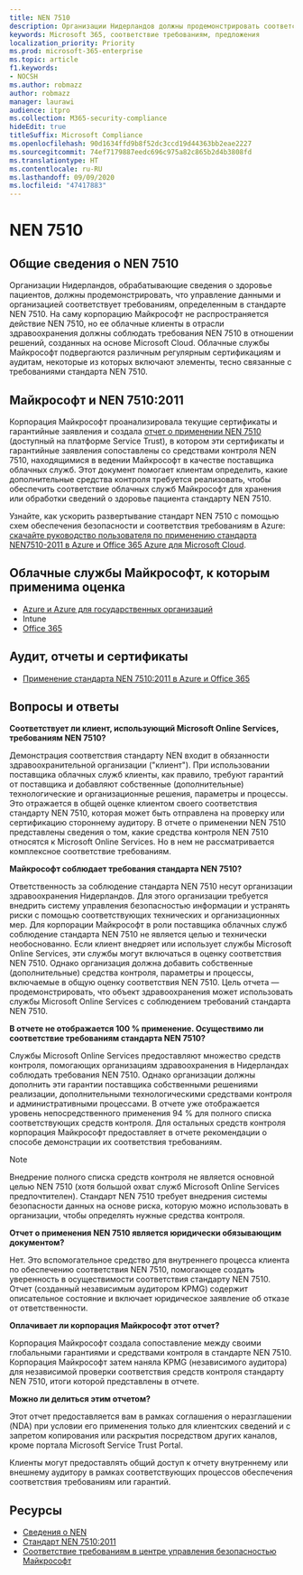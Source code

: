 ```yaml
---
title: NEN 7510
description: Организации Нидерландов должны продемонстрировать соответствие управления данными о здоровье пациентов стандарту NEN 7510.
keywords: Microsoft 365, соответствие требованиям, предложения
localization_priority: Priority
ms.prod: microsoft-365-enterprise
ms.topic: article
f1.keywords:
- NOCSH
ms.author: robmazz
author: robmazz
manager: laurawi
audience: itpro
ms.collection: M365-security-compliance
hideEdit: true
titleSuffix: Microsoft Compliance
ms.openlocfilehash: 90d1634ffd9b8f52dc3ccd19d44363bb2eae2227
ms.sourcegitcommit: 74ef7179887eedc696c975a82c865b2d4b3808fd
ms.translationtype: HT
ms.contentlocale: ru-RU
ms.lasthandoff: 09/09/2020
ms.locfileid: "47417883"
---
```

# <a name="nen-7510"></a>NEN 7510

## <a name="nen-7510-overview"></a>Общие сведения о NEN 7510

Организации Нидерландов, обрабатывающие сведения о здоровье пациентов, должны продемонстрировать, что управление данными и организацией соответствует требованиям, определенным в стандарте NEN 7510. На саму корпорацию Майкрософт не распространяется действие NEN 7510, но ее облачные клиенты в отрасли здравоохранения должны соблюдать требования NEN 7510 в отношении решений, созданных на основе Microsoft Cloud. Облачные службы Майкрософт подвергаются различным регулярным сертификациям и аудитам, некоторые из которых включают элементы, тесно связанные с требованиями стандарта NEN 7510.

## <a name="microsoft-and-nen-75102011"></a>Майкрософт и NEN 7510:2011

Корпорация Майкрософт проанализировала текущие сертификаты и гарантийные заявления и создала [отчет о применении NEN 7510](https://servicetrust.microsoft.com/ViewPage/TrustDocumentsV3?command=Download&downloadType=Document&downloadId=3285c45c-921c-49ad-b881-be43e0b70490&tab=7f51cb60-3d6c-11e9-b2af-7bb9f5d2d913&docTab=7f51cb60-3d6c-11e9-b2af-7bb9f5d2d913_Compliance_Guides) (доступный на платформе Service Trust), в котором эти сертификаты и гарантийные заявления сопоставлены со средствами контроля NEN 7510, находящимися в ведении Майкрософт в качестве поставщика облачных служб. Этот документ помогает клиентам определить, какие дополнительные средства контроля требуется реализовать, чтобы обеспечить соответствие облачных служб Майкрософт для хранения или обработки сведений о здоровье пациента стандарту NEN 7510.

Узнайте, как ускорить развертывание стандарт NEN 7510 с помощью схем обеспечения безопасности и соответствия требованиям в Azure: [скачайте руководство пользователя по применению стандарта NEN7510-2011 в Azure и Office 365 Azure для Microsoft Cloud](https://aka.ms/Azure-NEN7510-2011).

## <a name="microsoft-in-scope-cloud-services"></a>Облачные службы Майкрософт, к которым применима оценка

- [Azure и Azure для государственных организаций](https://aka.ms/AzureCompliance)
- Intune
- [Office 365](https://go.microsoft.com/fwlink/p/?LinkID=2077751)

## <a name="audits-reports-and-certificates"></a>Аудит, отчеты и сертификаты

- [Применение стандарта NEN 7510:2011 в Azure и Office 365](https://servicetrust.microsoft.com/ViewPage/MSComplianceGuideV3?command=Download&downloadType=Document&downloadId=15d5a5fa-fbb6-4ea6-8126-2a2c684ae789&tab=7027ead0-3d6b-11e9-b9e1-290b1eb4cdeb&docTab=7027ead0-3d6b-11e9-b9e1-290b1eb4cdeb_GRC_Assessment_Reports)

## <a name="frequently-asked-questions"></a>Вопросы и ответы

**Соответствует ли клиент, использующий Microsoft Online Services, требованиям NEN 7510?**

Демонстрация соответствия стандарту NEN входит в обязанности здравоохранительной организации ("клиент"). При использовании поставщика облачных служб клиенты, как правило, требуют гарантий от поставщика и добавляют собственные (дополнительные) технологические и организационные решения, параметры и процессы. Это отражается в общей оценке клиентом своего соответствия стандарту NEN 7510, которая может быть отправлена на проверку или сертификацию стороннему аудитору. В отчете о применении NEN 7510 представлены сведения о том, какие средства контроля NEN 7510 относятся к Microsoft Online Services. Но в нем не рассматривается комплексное соответствие требованиям.

**Майкрософт соблюдает требования стандарта NEN 7510?**

Ответственность за соблюдение стандарта NEN 7510 несут организации здравоохранения Нидерландов. Для этого организации требуется внедрить систему управления безопасностью информации и устранять риски с помощью соответствующих технических и организационных мер. Для корпорации Майкрософт в роли поставщика облачных служб соблюдение стандарта NEN 7510 не является целью и технически необоснованно. Если клиент внедряет или использует службы Microsoft Online Services, эти службы могут включаться в оценку соответствия NEN 7510. Однако организация должна добавить собственные (дополнительные) средства контроля, параметры и процессы, включаемые в общую оценку соответствия NEN 7510. Цель отчета — продемонстрировать, что объект здравоохранения может использовать службы Microsoft Online Services с соблюдением требований стандарта NEN 7510.

**В отчете не отображается 100 % применение. Осуществимо ли соответствие требованиям стандарта NEN 7510?**

Службы Microsoft Online Services предоставляют множество средств контроля, помогающих организациям здравоохранения в Нидерландах соблюдать требования NEN 7510. Однако организации должны дополнить эти гарантии поставщика собственными решениями реализации, дополнительными технологическими средствами контроля и административными процессами. В отчете уже отображается уровень непосредственного применения 94 % для полного списка соответствующих средств контроля. Для остальных средств контроля корпорация Майкрософт предоставляет в отчете рекомендации о способе демонстрации их соответствия требованиям.

> [!NOTE]
> Внедрение полного списка средств контроля не является основной целью NEN 7510 (хотя большой охват служб Microsoft Online Services предпочтителен). Стандарт NEN 7510 требует внедрения системы безопасности данных на основе риска, которую можно использовать в организации, чтобы определять нужные средства контроля.

**Отчет о применения NEN 7510 является юридически обязывающим документом?**

Нет. Это вспомогательное средство для внутреннего процесса клиента по обеспечению соответствия NEN 7510, помогающее создать уверенность в осуществимости соответствия стандарту NEN 7510. Отчет (созданный независимым аудитором KPMG) содержит описательное состояние и включает юридическое заявление об отказе от ответственности.

**Оплачивает ли корпорация Майкрософт этот отчет?**

Корпорация Майкрософт создала сопоставление между своими глобальными гарантиями и средствами контроля в стандарте NEN 7510. Корпорация Майкрософт затем наняла KPMG (независимого аудитора) для независимой проверки соответствия средств контроля стандарту NEN 7510, итоги которой представлены в отчете.

**Можно ли делиться этим отчетом?**

Этот отчет предоставляется вам в рамках соглашения о неразглашении (NDA) при условии его применения только для клиентских сведений и с запретом копирования или раскрытия посредством других каналов, кроме портала Microsoft Service Trust Portal.

Клиенты могут предоставлять общий доступ к отчету внутреннему или внешнему аудитору в рамках соответствующих процессов обеспечения соответствия требованиям или гарантий.

## <a name="resources"></a>Ресурсы

- [Сведения о NEN](https://www.nen.nl/About-NEN.htm)
- [Стандарт NEN 7510:2011](https://www.nen.nl/NEN-Shop-2/Standard/NEN-75102011-nl.htm)
- [Соответствие требованиям в центре управления безопасностью Майкрософт](https://www.microsoft.com/trust-center/compliance/compliance-overview)
